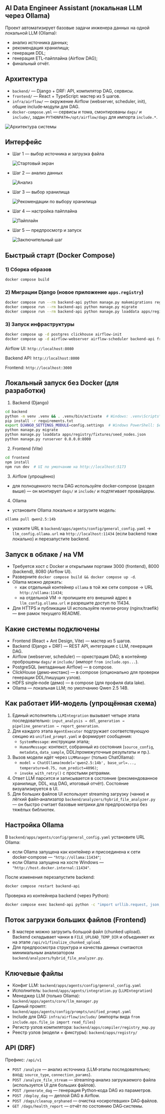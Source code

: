## AI Data Engineer Assistant (локальная LLM через Ollama)

Проект автоматизирует базовые задачи инженера данных на одной локальной LLM (Ollama):
- анализ источника данных;
- рекомендация хранилища;
- генерация DDL;
- генерация ETL‑пайплайна (Airflow DAG);
- финальный отчёт.

## Архитектура
- `backend/` — Django + DRF: API, компилятор DAG, сервисы.
- `frontend/` — React + TypeScript: мастер из 5 шагов.
- `infra/airflow/` — окружение Airflow (webserver, scheduler, init), общие include‑модули для DAG.
- `docker-compose.yml` — сервисы и тома, смонтированы `dags/` и `include/`, задан `PYTHONPATH=/opt/airflow/dags` для импорта `include.*`.

![Архитектура системы](docs/screenshots/arch.png)

## Интерфейс
- Шаг 1 — выбор источника и загрузка файла
  
  ![Стартовый экран](docs/screenshots/step1.png)

- Шаг 2 — анализ данных
  
  ![Анализ](docs/screenshots/step2.png)

- Шаг 3 — выбор хранилища
  
  ![Рекомендации по выбору хранилища](docs/screenshots/step3.png)

- Шаг 4 — настройка пайплайна
  
  ![Пайплайн](docs/screenshots/step4.png)

- Шаг 5 — предпросмотр и запуск
  
  ![Заключительный шаг](docs/screenshots/step5.png)

## Быстрый старт (Docker Compose)

### 1) Сборка образов
```bash
docker compose build
```

### 2) Миграции Django (новое приложение `apps.registry`)
```bash
docker compose run --rm backend-api python manage.py makemigrations registry
docker compose run --rm backend-api python manage.py migrate
docker compose run --rm backend-api python manage.py loaddata apps/registry/fixtures/seed_nodes.json
```

### 3) Запуск инфраструктуры
```bash
docker compose up -d postgres clickhouse airflow-init
docker compose up -d airflow-webserver airflow-scheduler backend-api frontend
```

Airflow UI: `http://localhost:8080`

Backend API: `http://localhost:8000`

Frontend: `http://localhost:3000`

## Локальный запуск без Docker (для разработки)

1) Backend (Django)
```bash
cd backend
python -m venv .venv && . .venv/bin/activate  # Windows: .venv\Scripts\activate
pip install -r requirements.txt
export DJANGO_SETTINGS_MODULE=config.settings  # Windows PowerShell: $env:DJANGO_SETTINGS_MODULE="config.settings"
python manage.py migrate
python manage.py loaddata apps/registry/fixtures/seed_nodes.json
python manage.py runserver 0.0.0.0:8000
```

2) Frontend (Vite)
```bash
cd frontend
npm install
npm run dev  # UI по умолчанию на http://localhost:5173
```

3) Airflow (упрощённо)
- для полноценного теста DAG используйте docker‑compose (раздел выше) — он монтирует `dags/` и `include/` и подтягивает провайдеры.

4) Ollama
- установите Ollama локально и загрузите модель:
```bash
ollama pull qwen2.5:14b
```
- укажите URL в `backend/apps/agents/config/general_config.yaml` → `llm_config.ollama.url` на `http://localhost:11434` (если backend тоже локально) и перезапустите backend.

## Запуск в облаке / на VM
- Требуется хост с Docker и открытыми портами 3000 (frontend), 8000 (backend), 8080 (Airflow UI).
- Разверните `docker compose build && docker compose up -d`.
- Ollama можно держать:
  - как отдельный контейнер `ollama` в той же сети compose → URL `http://ollama:11434`;
  - на отдельной VM → пропишите его внешний адрес в `llm_config.ollama.url` и разрешите доступ по 11434.
- Для HTTPS и публикации UI используйте reverse‑proxy (nginx/traefik) — вне рамок текущего README.

## Какие системы подключены
- Frontend (React + Ant Design, Vite) — мастер из 5 шагов.
- Backend (Django + DRF) — REST API, интеграция с LLM, генерация DAG.
- Airflow (webserver, scheduler) — оркестрация DAG; в контейнер проброшены `dags/` и `include/` (импорт `from include.ops...`).
- PostgreSQL (метаданные Airflow) — в compose.
- ClickHouse (демо‑инстанс) — в compose (опционально для проверки генерации DDL/пишущих узлов).
- HDFS single‑node (демо) — в compose (для профиля data lake).
- Ollama — локальная LLM; по умолчанию Qwen 2.5 14B.

## Как работает ИИ‑модель (упрощённая схема)
1) Единый исполнитель `LLMIntegration` вызывает четыре этапа последовательно: `input_analysis → ddl_generation → pipeline_generation → report_generation`.
2) Для каждого этапа `AgentExecutor` подгружает соответствующую секцию из `unified_prompt.yaml` и формирует сообщения:
   - `SystemMessage`: инструкции этапа;
   - `HumanMessage`: контекст, собранный из состояния (`source_config`, `metadata`, `data_sample`, DDL/промежуточные результаты и пр.).
3) Вызов модели идёт через `LLMManager` (только ChatOllama):
   - `model = ChatOllama(model='qwen2.5:14b', base_url=..., temperature=0.75, num_predict=4096)`;
   - `invoke_with_retry()` с простыми ретраями.
4) Ответ LLM парсится и записывается в состояние (рекомендованное хранилище, DDL, код DAG, итоговый отчёт). Состояние визуализируется в UI.
5) Для больших файлов UI использует streaming загрузку (чанки) и лёгкий файл‑анализатор `backend/analyzers/hybrid_file_analyzer.py` — он быстро считает базовые метрики для предпросмотра без тяжёлых библиотек.

## Настройка Ollama

В `backend/apps/agents/config/general_config.yaml` установите URL Ollama:
- если Ollama запущена как контейнер и присоединена к сети docker‑compose — `"http://ollama:11434"`;
- если Ollama запущена на хосте Windows — `"http://host.docker.internal:11434"`.

После изменения перезапустите backend:
```bash
docker compose restart backend-api
```

Проверка из контейнера backend (через Python):
```bash
docker compose exec backend-api python -c "import urllib.request, json; print(json.loads(urllib.request.urlopen('http://ollama:11434/api/tags', timeout=5).read().decode()))"
```

## Поток загрузки больших файлов (Frontend)
- В мастере можно загрузить большой файл (chunked upload). Backend складывает чанки в `FILE_UPLOAD_TEMP_DIR` и объединяет их на этапе `/api/v1/finalize_chunked_upload`.
- Для предпросмотра структура и качества данных считаются минимальным анализатором `backend/analyzers/hybrid_file_analyzer.py`.

## Ключевые файлы
- Конфиг LLM: `backend/apps/agents/config/general_config.yaml`
- Исполнитель: `backend/apps/agents/integration.py` (`LLMIntegration`)
- Менеджер LLM (только Ollama): `backend/apps/agents/core/llm_manager.py`
- Единый промпт: `backend/apps/agents/config/prompts/unified_prompt.yaml`
- Include для DAG: `infra/airflow/include/` (импорты вида `from include.ops.file_io import read_files`)
- Регистр узлов компилятора: `backend/apps/compiler/registry_map.py`
- Реестр узлов (модели + фикстуры): `backend/apps/registry/`

## API (DRF)
Префикс: `/api/v1`
- `POST /analyze` — анализ источника (LLM‑этапы последовательно; вход: `source_type`, `connection_params`).
- `POST /analyze_file_stream` — streaming‑анализ загружаемого файла (используется UI для больших файлов).
- `POST /generate_dag` — генерация Python‑кода DAG из параметров.
- `POST /deploy_dag` — деплой DAG в Airflow.
- `POST /dags/cleanup_orphaned` — очистка «осиротевших» DAG‑файлов.
- `GET /dags/health_report` — отчёт по состоянию DAG‑системы.
